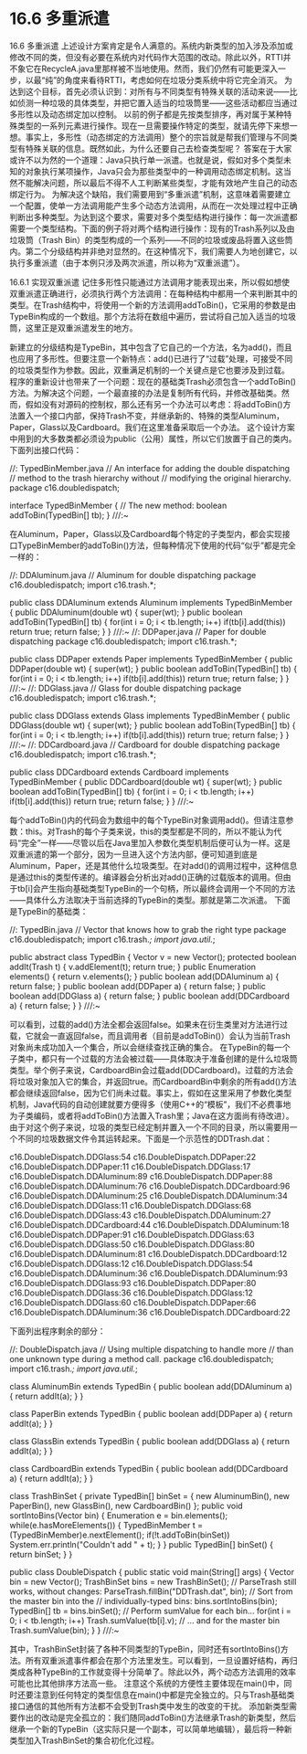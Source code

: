 # 16.6 多重派遣


16.6 多重派遣
上述设计方案肯定是令人满意的。系统内新类型的加入涉及添加或修改不同的类，但没有必要在系统内对代码作大范围的改动。除此以外，RTTI并不象它在RecycleA.java里那样被不当地使用。然而，我们仍然有可能更深入一步，以最“纯”的角度来看待RTTI，考虑如何在垃圾分类系统中将它完全消灭。
为达到这个目标，首先必须认识到：对所有与不同类型有特殊关联的活动来说——比如侦测一种垃圾的具体类型，并把它置入适当的垃圾筒里——这些活动都应当通过多形性以及动态绑定加以控制。
以前的例子都是先按类型排序，再对属于某种特殊类型的一系列元素进行操作。现在一旦需要操作特定的类型，就请先停下来想一想。事实上，多形性（动态绑定的方法调用）整个的宗旨就是帮我们管理与不同类型有特殊关联的信息。既然如此，为什么还要自己去检查类型呢？
答案在于大家或许不以为然的一个道理：Java只执行单一派遣。也就是说，假如对多个类型未知的对象执行某项操作，Java只会为那些类型中的一种调用动态绑定机制。这当然不能解决问题，所以最后不得不人工判断某些类型，才能有效地产生自己的动态绑定行为。
为解决这个缺陷，我们需要用到“多重派遣”机制，这意味着需要建立一个配置，使单一方法调用能产生多个动态方法调用，从而在一次处理过程中正确判断出多种类型。为达到这个要求，需要对多个类型结构进行操作：每一次派遣都需要一个类型结构。下面的例子将对两个结构进行操作：现有的Trash系列以及由垃圾筒（Trash Bin）的类型构成的一个系列——不同的垃圾或废品将置入这些筒内。第二个分级结构并非绝对显然的。在这种情况下，我们需要人为地创建它，以执行多重派遣（由于本例只涉及两次派遣，所以称为“双重派遣”）。

16.6.1 实现双重派遣
记住多形性只能通过方法调用才能表现出来，所以假如想使双重派遣正确进行，必须执行两个方法调用：在每种结构中都用一个来判断其中的类型。在Trash结构中，将使用一个新的方法调用addToBin()，它采用的参数是由TypeBin构成的一个数组。那个方法将在数组中遍历，尝试将自己加入适当的垃圾筒，这里正是双重派遣发生的地方。

 
新建立的分级结构是TypeBin，其中包含了它自己的一个方法，名为add()，而且也应用了多形性。但要注意一个新特点：add()已进行了“过载”处理，可接受不同的垃圾类型作为参数。因此，双重满足机制的一个关键点是它也要涉及到过载。
程序的重新设计也带来了一个问题：现在的基础类Trash必须包含一个addToBin()方法。为解决这个问题，一个最直接的办法是复制所有代码，并修改基础类。然而，假如没有对源码的控制权，那么还有另一个办法可以考虑：将addToBin()方法置入一个接口内部，保持Trash不变，并继承新的、特殊的类型Aluminum，Paper，Glass以及Cardboard。我们在这里准备采取后一个办法。
这个设计方案中用到的大多数类都必须设为public（公用）属性，所以它们放置于自己的类内。下面列出接口代码：

//: TypedBinMember.java
// An interface for adding the double dispatching
// method to the trash hierarchy without 
// modifying the original hierarchy.
package c16.doubledispatch;

interface TypedBinMember {
  // The new method:
  boolean addToBin(TypedBin[] tb);
} ///:~

在Aluminum，Paper，Glass以及Cardboard每个特定的子类型内，都会实现接口TypeBinMember的addToBin()方法，但每种情况下使用的代码“似乎”都是完全一样的：

//: DDAluminum.java
// Aluminum for double dispatching
package c16.doubledispatch;
import c16.trash.*;

public class DDAluminum extends Aluminum 
    implements TypedBinMember {
  public DDAluminum(double wt) { super(wt); }
  public boolean addToBin(TypedBin[] tb) {
    for(int i = 0; i < tb.length; i++)
      if(tb[i].add(this))
        return true;
    return false;
  }
} ///:~
//: DDPaper.java
// Paper for double dispatching
package c16.doubledispatch;
import c16.trash.*;

public class DDPaper extends Paper 
    implements TypedBinMember {
  public DDPaper(double wt) { super(wt); }
  public boolean addToBin(TypedBin[] tb) {
    for(int i = 0; i < tb.length; i++)
      if(tb[i].add(this))
        return true;
    return false;
  }
} ///:~
//: DDGlass.java
// Glass for double dispatching
package c16.doubledispatch;
import c16.trash.*;

public class DDGlass extends Glass 
    implements TypedBinMember {
  public DDGlass(double wt) { super(wt); }
  public boolean addToBin(TypedBin[] tb) {
    for(int i = 0; i < tb.length; i++)
      if(tb[i].add(this))
        return true;
    return false;
  }
} ///:~
//: DDCardboard.java
// Cardboard for double dispatching
package c16.doubledispatch;
import c16.trash.*;

public class DDCardboard extends Cardboard 
    implements TypedBinMember {
  public DDCardboard(double wt) { super(wt); }
  public boolean addToBin(TypedBin[] tb) {
    for(int i = 0; i < tb.length; i++)
      if(tb[i].add(this))
        return true;
    return false;
  }
} ///:~

每个addToBin()内的代码会为数组中的每个TypeBin对象调用add()。但请注意参数：this。对Trash的每个子类来说，this的类型都是不同的，所以不能认为代码“完全”一样——尽管以后在Java里加入参数化类型机制后便可认为一样。这是双重派遣的第一个部分，因为一旦进入这个方法内部，便可知道到底是Aluminum，Paper，还是其他什么垃圾类型。在对add()的调用过程中，这种信息是通过this的类型传递的。编译器会分析出对add()正确的过载版本的调用。但由于tb[i]会产生指向基础类型TypeBin的一个句柄，所以最终会调用一个不同的方法——具体什么方法取决于当前选择的TypeBin的类型。那就是第二次派遣。
下面是TypeBin的基础类：

//: TypedBin.java
// Vector that knows how to grab the right type
package c16.doubledispatch;
import c16.trash.*;
import java.util.*;

public abstract class TypedBin {
  Vector v = new Vector();
  protected boolean addIt(Trash t) {
    v.addElement(t);
    return true;
  }
  public Enumeration elements() {
    return v.elements();
  }
  public boolean add(DDAluminum a) {
    return false;
  }
  public boolean add(DDPaper a) {
    return false;
  }
  public boolean add(DDGlass a) {
    return false;
  }
  public boolean add(DDCardboard a) {
    return false;
  }
} ///:~

可以看到，过载的add()方法全都会返回false。如果未在衍生类里对方法进行过载，它就会一直返回false，而且调用者（目前是addToBin()）会认为当前Trash对象尚未成功加入一个集合，所以会继续查找正确的集合。
在TypeBin的每一个子类中，都只有一个过载的方法会被过载——具体取决于准备创建的是什么垃圾筒类型。举个例子来说，CardboardBin会过载add(DDCardboard)。过载的方法会将垃圾对象加入它的集合，并返回true。而CardboardBin中剩余的所有add()方法都会继续返回false，因为它们尚未过载。事实上，假如在这里采用了参数化类型机制，Java代码的自动创建就要方便得多（使用C++的“模板”，我们不必费事地为子类编码，或者将addToBin()方法置入Trash里；Java在这方面尚有待改进）。
由于对这个例子来说，垃圾的类型已经定制并置入一个不同的目录，所以需要用一个不同的垃圾数据文件令其运转起来。下面是一个示范性的DDTrash.dat：

c16.DoubleDispatch.DDGlass:54
c16.DoubleDispatch.DDPaper:22
c16.DoubleDispatch.DDPaper:11
c16.DoubleDispatch.DDGlass:17
c16.DoubleDispatch.DDAluminum:89
c16.DoubleDispatch.DDPaper:88
c16.DoubleDispatch.DDAluminum:76
c16.DoubleDispatch.DDCardboard:96
c16.DoubleDispatch.DDAluminum:25
c16.DoubleDispatch.DDAluminum:34
c16.DoubleDispatch.DDGlass:11
c16.DoubleDispatch.DDGlass:68
c16.DoubleDispatch.DDGlass:43
c16.DoubleDispatch.DDAluminum:27
c16.DoubleDispatch.DDCardboard:44
c16.DoubleDispatch.DDAluminum:18
c16.DoubleDispatch.DDPaper:91
c16.DoubleDispatch.DDGlass:63
c16.DoubleDispatch.DDGlass:50
c16.DoubleDispatch.DDGlass:80
c16.DoubleDispatch.DDAluminum:81
c16.DoubleDispatch.DDCardboard:12
c16.DoubleDispatch.DDGlass:12
c16.DoubleDispatch.DDGlass:54
c16.DoubleDispatch.DDAluminum:36
c16.DoubleDispatch.DDAluminum:93
c16.DoubleDispatch.DDGlass:93
c16.DoubleDispatch.DDPaper:80
c16.DoubleDispatch.DDGlass:36
c16.DoubleDispatch.DDGlass:12
c16.DoubleDispatch.DDGlass:60
c16.DoubleDispatch.DDPaper:66
c16.DoubleDispatch.DDAluminum:36
c16.DoubleDispatch.DDCardboard:22

下面列出程序剩余的部分：

//: DoubleDispatch.java
// Using multiple dispatching to handle more
// than one unknown type during a method call.
package c16.doubledispatch;
import c16.trash.*;
import java.util.*;

class AluminumBin extends TypedBin {
  public boolean add(DDAluminum a) {
    return addIt(a);
  }
}

class PaperBin extends TypedBin {
  public boolean add(DDPaper a) {
    return addIt(a);
  }
}

class GlassBin extends TypedBin {
  public boolean add(DDGlass a) {
    return addIt(a);
  }
}

class CardboardBin extends TypedBin {
  public boolean add(DDCardboard a) {
    return addIt(a);
  }
}

class TrashBinSet {
  private TypedBin[] binSet = {
    new AluminumBin(),
    new PaperBin(),
    new GlassBin(),
    new CardboardBin()
  };
  public void sortIntoBins(Vector bin) {
    Enumeration e = bin.elements();
    while(e.hasMoreElements()) {
      TypedBinMember t = 
        (TypedBinMember)e.nextElement();
      if(!t.addToBin(binSet))
        System.err.println("Couldn't add " + t);
    }
  }
  public TypedBin[] binSet() { return binSet; }
}

public class DoubleDispatch {
  public static void main(String[] args) {
    Vector bin = new Vector();
    TrashBinSet bins = new TrashBinSet();
    // ParseTrash still works, without changes:
    ParseTrash.fillBin("DDTrash.dat", bin);
    // Sort from the master bin into the 
    // individually-typed bins:
    bins.sortIntoBins(bin);
    TypedBin[] tb = bins.binSet();
    // Perform sumValue for each bin...
    for(int i = 0; i < tb.length; i++)
      Trash.sumValue(tb[i].v);
    // ... and for the master bin
    Trash.sumValue(bin);
  }
} ///:~

其中，TrashBinSet封装了各种不同类型的TypeBin，同时还有sortIntoBins()方法。所有双重派遣事件都会在那个方法里发生。可以看到，一旦设置好结构，再归类成各种TypeBin的工作就变得十分简单了。除此以外，两个动态方法调用的效率可能也比其他排序方法高一些。
注意这个系统的方便性主要体现在main()中，同时还要注意到任何特定的类型信息在main()中都是完全独立的。只与Trash基础类接口通信的其他所有方法都不会受到Trash类中发生的改变的干扰。
添加新类型需要作出的改动是完全孤立的：我们随同addToBin()方法继承Trash的新类型，然后继承一个新的TypeBin（这实际只是一个副本，可以简单地编辑），最后将一种新类型加入TrashBinSet的集合初化化过程。
